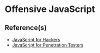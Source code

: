 # Offensive JavaScript

## Reference(s)

- [JavaScript for Hackers](https://github.com/zapstiko/Hacking-PDF/blob/main/JavaScript%20for%20Hackers.pdf)
- [JavaScript for Penetration Testers](https://github.com/h3ll0clar1c3/JavaScript-for-Penetration-Testers)
